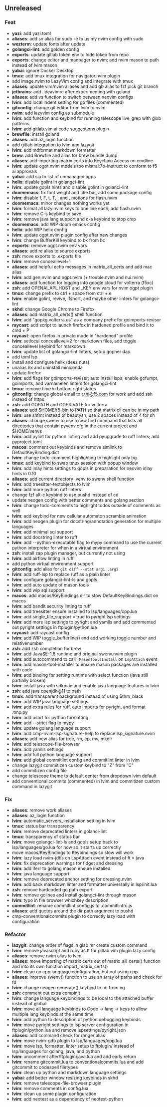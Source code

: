 ## Unreleased

### Feat

- **yazi**: add yazi.toml
- **aliases**: add sv alias for sudo -e to us my nvim config with sudo
- **wezterm**: update fonts after update
- **golangci-lint**: add golden config
- **exports**: update gitlab token env to hide token from repo
- **exports**: change editor and manpager to nvim; add nvim mason to path instead of lvim mason
- **yabai**: ignore Docker Desktop
- **tmux**: add tmux integration for navigator.nvim plugin
- add image.nvim to LazyVim config and integrate with tmux
- **aliases**: update vim/nvim aliases and add gb alias to fzf pick git branch
- **jetbrains**: add .ideavimrc after experimenting with goland
- **aliases**: add vs function to switch between neovim configs
- **lvim**: add local indent setting for go files (commented)
- **gitconfig**: change git editor from lvim to nvim
- **nvim**: add lazyvim config as submodule
- **lvim**: add function and keybind for running telescope live_grep with glob patterns
- **lvim**: add gitlab.vim ai code suggestions plugin
- **brewfile**: install goland
- **aliases**: add az_login function
- add gitlab integration to lvim and lazygit
- **lvim**: add mdformat markdown formatter
- **brew**: add Brewfile and alias for brew bundle dump
- **aliases**: add importing matrix certs into Keychain Access on cmdline
- **lvim**: update ogpt.nvim models too mistral:7b-instruct to conform to f5 ai approvals
- **yabai**: add sia to list of unmanaged apps
- **helix**: disable golint in golangci-lint
- **lvim**: update gopls hints and disable golint in golanci-lint
- **doomemacs**: fix font weight and title bar, add some package config
- **lvim**: disable f, F, t, T, ; and , motions for flash.nvim
- **doomemacs**: minor changes nothing works yet
- **lvim**: format all lazy.nvim keys to one line each; add flash.nvim
- **lvim**: remove C-s keybind to save
- **lvim**: remove java lang support and c-a keybind to stop cmp
- **doomemacs**: add WIP doom emacs config
- **helix**: add WIP helix config
- **lvim**: update ogpt.nvim plugin config after new changes
- **lvim**: change BufferKill keybind to <leader>bk from <leader>bc
- **exports**: remove ogpt.nvim env vars
- **aliases**: add re alias to source exports
- **zsh**: move exports to .exports file
- **lvim**: remove conceallevel=1
- **aliases**: add helpful echo messages in matrix_all_certs and add mac alias
- **lvim**: add gen.nvim and ogpt.nvim (+ trouble.nvim and nui.nvim)
- **aliases**: add function for logging into google cloud for volterra (f5xc)
- **zsh**: add OPENAI_API_HOST and _KEY env vars for nvim ogpt plugin
- **tmux**: change prefix to ctrl + space from ctrl + e
- **lvim**: enable golint, revive, ifshort, and maybe other linters for golangci-lint
- **skhd**: change Google Chrome to Firefox
- **aliases**: add matrix_all_certs() shell function
- **lvim**: add "gopkg.volterra.us" as a company prefix for goimports-revisor
- **raycast**: add script to launch firefox in hardened profile and bind it to cmd + P
- **raycast**: open firefox in private mode in "hardened" profile
- **lvim**: setlocal conceallevel=2 for markdown files, add toggle conceallevel keybind for markdown
- **lvim**: update list of golangci-lint linters, setup gopher dap
- add toml lsp
- install and configure helix (deez nuts)
- unalias hx and uninstall miniconda
- update firefox
- **lvim**: add flags for goimports-reviser; auto install lsps; enable gofumpt, goimports, and varnamelen linters for golangci-lint
- **tmux**: remove time in bottom right status
- **gitconfig**: change global email to t.thi@f5.com for work and add ssh instead of https
- **zsh**: add GOPATH and GOPRIVATE for volterra
- **aliases**: add $HOME/f5-bin to PATH so that matrix cli can be in my path
- **lvim**: use shfmt instead of beautysh, use 2 spaces instead of 4 for sh
- **aliases**: change swenv to use a new find command that lists all directories that contain pyvenv.cfg in the current project and $HOME/venvs
- **lvim**: add pylint for python linting and add pyupgrade to ruff linters; add pyproject.toml
- **macos**: comment out keybinds and remove simlink to DefaultKeyBinding.dict
- **lvim**: change todo-comment highlighting to highlight only bg
- **tmux**: add keybind to swap tmux session with popup window
- **lvim**: add inlay hints settings to gopls in preparation for neovim inlay hints in 0.10
- **aliases**: add current directory .venv to swenv shell function
- **lvim**: add treesitter-textobjects to lvim
- **lvim**: add more python ruff linters
- change fzf alt-c keybind to use pushd instead of cd
- update neogen config with better comments and golang section
- **lvim**: change todo-comments to highlight todos outside of comments as well
- **lvim**: add keybind for new cellular automaton scramble animation
- **lvim**: add neogen plugin for docstring/annotation generation for multiple languages
- **lvim**: add minimal sql support
- **lvim**: add docstring linter to ruff
- **lvim**: add --python-executable flag to mypy command to use the current python interpreter for when in a virtual environment
- **zsh**: install zap plugin manager, but currently not using
- **lvim**: add airflow linting in ruff
- add python virtual environment support
- **gitconfig**: add alias for `git diff --stat arg1..arg2`
- **lvim**: add ruff-lsp to replace ruff as a plain linter
- **lvim**: configure golangci-lint-ls and gopls
- **lvim**: add auto update of mason tools
- **lvim**: add wip sql support
- **macos**: add macos/KeyBindings dir to stow DefaultKeyBindings.dict on macos
- **lvim**: add bandit security linting to ruff
- **lvim**: add treesitter ensure installed to lsp/languages/cpp.lua
- **lvim**: add single_file_support = true to pyright lsp settings
- **lvim**: add more lsp settings to pyright and yamlls and add commented out pyright settings in ftplugin/python.lua
- **raycast**: add raycast config
- **lvim**: add WIP toggle_bufferline() and add working toggle number and relativenumber
- **zsh**: add zsh completion for brew
- **lvim**: add JavaSE-1.8 runtime and original swenv.nvim plugin
- **lvim**: add autocommand to call `:MasonToolsInstall` on `LspAttach` event
- **lvim**: add mason-tool-installer to ensure mason packages are installed with code
- **lvim**: add binding for setting runtime with select function (java still partially broken)
- **lvim**: install java with sdkman and enable java language features in lvim
- **zsh**: add java openjdk@11 to path
- **tmux**: add transparent background instead of using $thm_black
- **lvim**: add WIP java language settings
- **lvim**: add extra rules for ruff, auto imports for pyright, and format .tmp.py
- **lvim**: add usort for python formatting
- **lvim**: add --strict flag to mypy
- **lvim**: update golang language support
- **lvim**: add cmp-nvim-lsp-signature-help to replace lsp_signature.nvim
- **aliases**: add new alias for tree, rm, cp, mv, mkdir
- **lvim**: add telescope-file-browser
- **lvim**: add yamlls settings
- **lvim**: add full python language support
- **lvim**: add global commitlint config and commitlint linter in lvim
- change lazygit commitizen custom keybind to "Z" from "C"
- add commitizen config file
- change telescope theme to default center from dropdown lvim default
- add conventional commits (commented) in lvim and commitizen custom command in lazygit

### Fix

- **aliases**: remove work aliases
- **aliases**: az_login function
- **lvim**: automatic_servers_installation setting in lvim
- **tmux**: status bar transparency
- **lvim**: remove deprecated linters in golanci-lint
- **tmux**: transparency of status bar
- **lvim**: move golangci-lint-ls and gopls setup back to lsp/languages/go.lua for now so it starts up correctly
- move macos/KeyBindings to Keybindings so stow will work
- **lvim**: lazy load nvim-jdtls on LspAttach event instead of ft = java
- **lvim**: fix deprecation warnings for fidget and dressing
- **lvim**: add iferr to golang mason ensure installed
- **lvim**: java language support
- **lvim**: remove deprecated anchor setting for dressing.nvim
- **lvim**: add back markdown linter and formatter universally in lsp/init.lua
- **zsh**: remove hardcoded go path export
- **lvim**: remove golines and install golangci-lint through mason
- **lvim**: typo in file browser whichkey description
- **commitlint**: rename commitlint.config.js to .commitlintrc.js
- **aliases**: add quotes around the dir path argument to pushd
- cmp-conventionalcommits plugin to correctly lazy load with configuration

### Refactor

- **lazygit**: change order of flags in glab mr create custom command
- **lvim**: remove javascript and ruby as ft for gitlab.vim plugin lazy config
- **aliases**: remove nvim alias to lvim
- **aliases**: move importing of matrix certs out of matrix_all_certs() function and into its own function import_matrix_certs()
- **lvim**: clean up cpp language configuration, but not using cpp
- **aliases**: improve swenv() function to use an array of paths and check for fd
- **lvim**: change neogen generate() keybind to nn from ng
- **zsh**: comment out extra compinit
- **lvim**: change language keybindings to be local to the attached buffer instead of global
- **lvim**: move all language keybinds to Code -> lang -> keys to allow multiple lang keybinds at the same time
- **lvim**: add python to description of python debugging keybinds
- **lvim**: move pyright settings to lsp server configuration in ftplugin/python.lua and remove lspsettings/pyright.json
- **aliases**: add command check for ranger alias
- **lvim**: move nvim-gdb plugin to lsp/languages/cpp.lua
- **lvim**: move lsp, formatter, linter setup to ftplugin/ instead of lsp/languages for golang, java, and python
- **lvim**: uncomment after/ftplugin/java.lua and add early return
- **lvim**: rename gitcommit.lua to conventionalcommits.lua and add gitcommit to codespell filetypes
- **lvim**: clean up python and markdown language settings
- **yabai**: add better window resizing keybinds in skhd
- **lvim**: remove telescope-file-browser plugin
- **lvim**: remove comments in config.lua
- **lvim**: clean up some plugin configuration
- **lvim**: add neotest as a dependency of neotest-python
